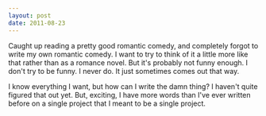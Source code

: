 ```yaml
---
layout: post
date: 2011-08-23
---
```


Caught up reading a pretty good romantic comedy, and completely forgot to write my own romantic comedy. I want to try to think of it a little more like that rather than as a romance novel. But it's probably not funny enough. I don't try to be funny. I never do. It just sometimes comes out that way. 

I know everything I want, but how can I write the damn thing? I haven't quite figured that out yet. But, exciting, I have more words than I've ever written before on a single project that I meant to be a single project.
